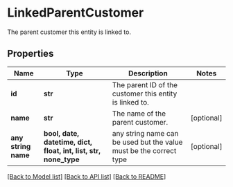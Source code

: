 # LinkedParentCustomer

The parent customer this entity is linked to.

## Properties
Name | Type | Description | Notes
------------ | ------------- | ------------- | -------------
**id** | **str** | The parent ID of the customer this entity is linked to. | 
**name** | **str** | The name of the parent customer. | [optional] 
**any string name** | **bool, date, datetime, dict, float, int, list, str, none_type** | any string name can be used but the value must be the correct type | [optional]

[[Back to Model list]](../../README.md#documentation-for-models) [[Back to API list]](../../README.md#documentation-for-api-endpoints) [[Back to README]](../../README.md)


